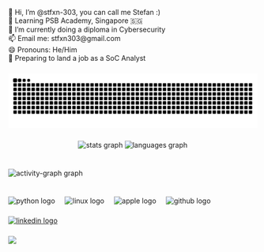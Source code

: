 <p align="left">👋 Hi, I’m @stfxn-303, you can call me Stefan :)<br>🏫 Learning PSB Academy, Singapore 🇸🇬<br>🌱 I’m currently doing a diploma in Cybersecurity<br>📫 Email me: stfxn303@gmail.com<br>😄 Pronouns: He/Him<br>📆 Preparing to land a job as a SoC Analyst</p>

###

<img src="https://raw.githubusercontent.com/stfxn-303/stfxn-303/output/snake.svg" alt="Snake animation" />

###

<div align="center">
  <img src="https://github-readme-stats.vercel.app/api?username=stfxn-303&hide_title=false&hide_rank=true&show_icons=true&include_all_commits=true&count_private=true&disable_animations=false&theme=rose_pine&locale=en&hide_border=true&order=1" height="150" alt="stats graph"  />
  <img src="https://github-readme-stats.vercel.app/api/top-langs?username=stfxn-303&locale=en&hide_title=false&layout=compact&card_width=320&langs_count=5&theme=rose_pine&hide_border=true&order=2" height="150" alt="languages graph"  />
</div>

###

<br clear="both">

<div align="left">
  <img src="https://github-readme-activity-graph.vercel.app/graph?username=stfxn-303&radius=7&theme=react&area=true&order=5&line=850d0d&point=850d0d&area_color=850d0d&hide_border=true" height="170" alt="activity-graph graph"  />
</div>

###

<br clear="both">

<div align="left">
  <img src="https://skillicons.dev/icons?i=py" height="40" alt="python logo"  />
  <img width="12" />
  <img src="https://cdn.jsdelivr.net/gh/devicons/devicon/icons/linux/linux-original.svg" height="40" alt="linux logo"  />
  <img width="12" />
  <img src="https://cdn.simpleicons.org/apple/000000" height="40" alt="apple logo"  />
  <img width="12" />
  <img src="https://skillicons.dev/icons?i=github" height="40" alt="github logo"  />
</div>

###

<div align="left">
  <a href="https://www.linkedin.com/in/stefan-samaranayake-635b1b357/" target="_blank">
    <img src="https://raw.githubusercontent.com/maurodesouza/profile-readme-generator/master/src/assets/icons/social/linkedin/default.svg" width="52" height="40" alt="linkedin logo"  />
  </a>
</div>

###

<div align="left">
  <img src="https://visitor-badge.laobi.icu/badge?page_id=stfxn-303.stfxn-303&left_color=darkgray&right_color=mediumvioletred"  />
</div>

###
